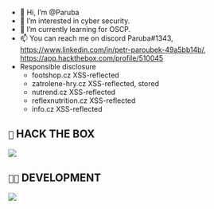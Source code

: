 - 👋 Hi, I’m @Paruba
- 👀 I’m interested in cyber security.
- 🌱 I’m currently learning for OSCP.
- 📫 You can reach me on discord Paruba#1343, https://www.linkedin.com/in/petr-paroubek-49a5bb14b/, https://app.hackthebox.com/profile/510045
- Responsible disclosure
  - footshop.cz XSS-reflected
  - zatrolene-hry.cz  XSS-reflected, stored
  - nutrend.cz  XSS-reflected
  - reflexnutrition.cz  XSS-reflected
  - info.cz XSS-reflected

 ## `🐧` HACK THE BOX
![](https://www.hackthebox.eu/badge/image/510045)

## `👨‍💻` DEVELOPMENT
[![](https://skillicons.dev/icons?i=c,cpp,dotnet,cs,powershell,visualstudio,vscode,linux,docker)](https://skillicons.dev)
